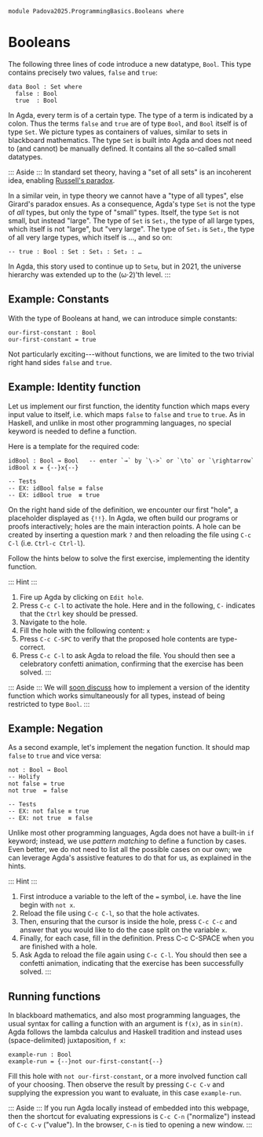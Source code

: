 ```
module Padova2025.ProgrammingBasics.Booleans where
```

# Booleans

The following three lines of code introduce a new datatype, `Bool`. This type contains
precisely two values, `false` and `true`:

```
data Bool : Set where
  false : Bool
  true  : Bool
```

In Agda, every term is of a certain type. The type of a term is indicated by a
colon. Thus the terms `false` and `true` are of type `Bool`, and `Bool` itself
is of type `Set`. We picture types as containers of values, similar to sets in
blackboard mathematics. The type `Set` is built into Agda and does not need to
(and cannot) be manually defined. It contains all the so-called small
datatypes.

::: Aside :::
In standard set theory, having a "set of all sets" is an incoherent idea,
enabling [Russell's paradox](https://en.wikipedia.org/wiki/Russell%27s_paradox).

In a similar vein, in type theory we cannot have a "type of all types", else
Girard's paradox ensues. As a consequence, Agda's type `Set` is not the type of
*all* types, but only the type of "small" types. Itself, the type `Set` is not
small, but instead "large". The type of `Set` is `Set₁`, the type of all large
types, which itself is not "large", but "very large". The type of `Set₁` is
`Set₂`, the type of all very large types, which itself is ..., and so on:

```
-- true : Bool : Set : Set₁ : Set₂ : …
```

In Agda, this story used to continue up to `Setω`, but in 2021, the universe
hierarchy was extended up to the (ω⋅2)'th level.
:::


## Example: Constants

With the type of Booleans at hand, we can introduce simple constants:

```
our-first-constant : Bool
our-first-constant = true
```

Not particularly exciting---without functions, we are limited to the two
trivial right hand sides `false` and `true`.


## Example: Identity function

Let us implement our first function, the
identity function which maps every input value to itself, i.e. which maps
`false` to `false` and `true` to `true`. As in Haskell, and unlike in most
other programming languages, no special keyword is needed to define a function.

Here is a template for the required code:

```
idBool : Bool → Bool   -- enter `→` by `\->` or `\to` or `\rightarrow`
idBool x = {--}x{--}

-- Tests
-- EX: idBool false ≡ false
-- EX: idBool true  ≡ true
```

On the right hand side of the definition, we encounter our first "hole",
a placeholder displayed as `{!!}`. In Agda, we often build our programs or proofs
interactively; holes are the main interaction points. A hole can be created by
inserting a question mark `?` and then reloading the file using `C-c C-l` (i.e.
`Ctrl-c Ctrl-l`).

Follow the hints below to solve the first exercise, implementing the identity
function.

::: Hint :::
1. Fire up Agda by clicking on `Edit hole`.
2. Press `C-c C-l` to activate the hole. Here and in the following, `C-`
   indicates that the `Ctrl` key should be pressed.
3. Navigate to the hole.
4. Fill the hole with the following content: `x`
5. Press `C-c C-SPC` to verify that the proposed hole contents are type-correct.
6. Press `C-c C-l` to ask Agda to reload the file. You should then see a
   celebratory confetti animation, confirming that the exercise has been solved.
:::

::: Aside :::
We will [soon discuss](Padova2025.ProgrammingBasics.SyntacticSugar.html#dependent-functions)
how to implement a version of the identity function which works simultaneously
for all types, instead of being restricted to type `Bool`.
:::


## Example: Negation

As a second example, let's implement the negation function. It should map
`false` to `true` and vice versa:

```
not : Bool → Bool
-- Holify
not false = true
not true  = false

-- Tests
-- EX: not false ≡ true
-- EX: not true  ≡ false
```

Unlike most other programming languages, Agda does not have a built-in `if`
keyword; instead, we use *pattern matching* to define a function by cases.
Even better, we do not need to list all the possible cases on our own; we can
leverage Agda's assistive features to do that for us, as explained in the
hints.

::: Hint :::
1. First introduce a variable to the left of the `=` symbol, i.e. have the line
   begin with `not x`.
2. Reload the file using `C-c C-l`, so that the hole activates.
3. Then, ensuring that the cursor is inside the hole, press `C-c C-c` and answer
   that you would like to do the case split on the variable `x`.
4. Finally, for each case, fill in the definition. Press C-c C-SPACE when you
   are finished with a hole.
5. Ask Agda to reload the file again using `C-c C-l`. You should then see
   a confetti animation, indicating that the exercise has been successfully solved.
:::


## Running functions

In blackboard mathematics, and also most programming languages, the usual
syntax for calling a function with an argument is `f(x)`, as in `sin(π)`. Agda
follows the lambda calculus and Haskell tradition and instead uses
(space-delimited) juxtaposition, `f x`:

```
example-run : Bool
example-run = {--}not our-first-constant{--}
```

Fill this hole with `not our-first-constant`, or a more involved function call
of your choosing. Then observe the result by pressing `C-c C-v` and
supplying the expression you want to evaluate, in this case `example-run`.

::: Aside :::
If you run Agda locally instead of embedded into this webpage, then the
shortcut for evaluating expressions is `C-c C-n` ("normalize") instead of `C-c
C-v` ("value"). In the browser, `C-n` is tied to opening a new window.
:::
